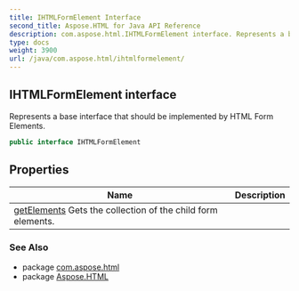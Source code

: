 ```yaml
---
title: IHTMLFormElement Interface
second_title: Aspose.HTML for Java API Reference
description: com.aspose.html.IHTMLFormElement interface. Represents a base interface that should be implemented by HTML Form Elements
type: docs
weight: 3900
url: /java/com.aspose.html/ihtmlformelement/
---
```

## IHTMLFormElement interface

Represents a base interface that should be implemented by HTML Form Elements.

```java
public interface IHTMLFormElement
```

## Properties

| Name | Description |
| --- | --- |
| [getElements](../../com.aspose.html/ihtmlformelement/elements/) Gets the collection of the child form elements. |

### See Also

* package [com.aspose.html](../../com.aspose.html/)
* package [Aspose.HTML](../../)

